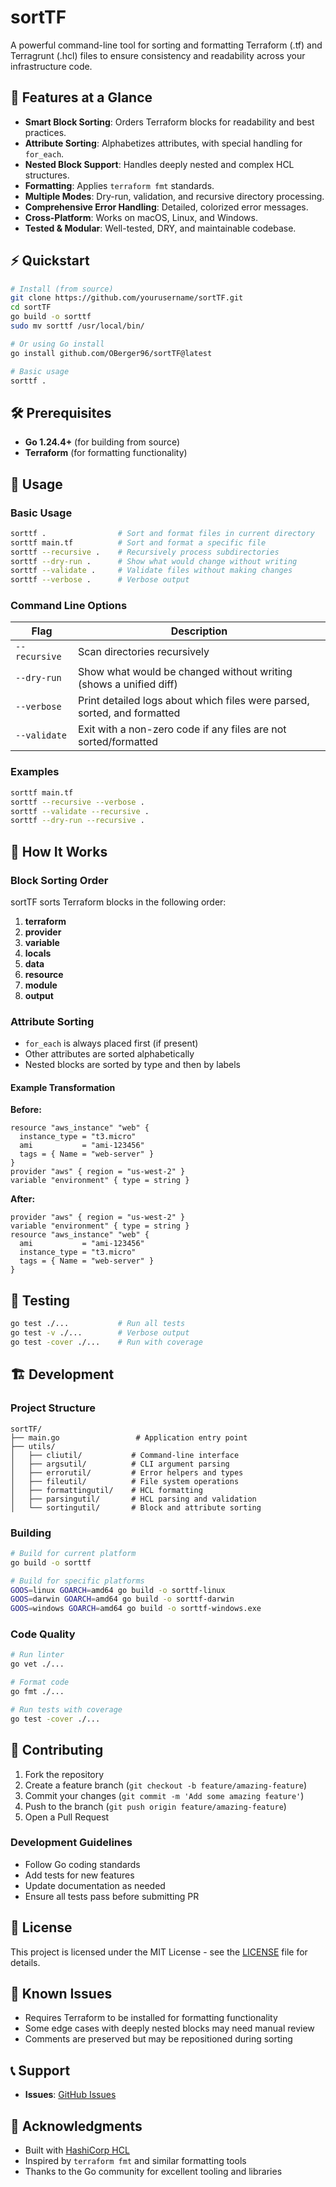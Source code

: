 # sortTF

A powerful command-line tool for sorting and formatting Terraform (.tf) and Terragrunt (.hcl) files to ensure consistency and readability across your infrastructure code.

## 🚀 Features at a Glance

- **Smart Block Sorting**: Orders Terraform blocks for readability and best practices.
- **Attribute Sorting**: Alphabetizes attributes, with special handling for `for_each`.
- **Nested Block Support**: Handles deeply nested and complex HCL structures.
- **Formatting**: Applies `terraform fmt` standards.
- **Multiple Modes**: Dry-run, validation, and recursive directory processing.
- **Comprehensive Error Handling**: Detailed, colorized error messages.
- **Cross-Platform**: Works on macOS, Linux, and Windows.
- **Tested & Modular**: Well-tested, DRY, and maintainable codebase.

## ⚡ Quickstart

```bash
# Install (from source)
git clone https://github.com/yourusername/sortTF.git
cd sortTF
go build -o sorttf
sudo mv sorttf /usr/local/bin/

# Or using Go install
go install github.com/OBerger96/sortTF@latest

# Basic usage
sorttf .
```

## 🛠️ Prerequisites

- **Go 1.24.4+** (for building from source)
- **Terraform** (for formatting functionality)

## 📖 Usage

### Basic Usage

```bash
sorttf .                # Sort and format files in current directory
sorttf main.tf          # Sort and format a specific file
sorttf --recursive .    # Recursively process subdirectories
sorttf --dry-run .      # Show what would change without writing
sorttf --validate .     # Validate files without making changes
sorttf --verbose .      # Verbose output
```

### Command Line Options

| Flag         | Description                                                        |
|--------------|--------------------------------------------------------------------|
| `--recursive`| Scan directories recursively                                       |
| `--dry-run`  | Show what would be changed without writing (shows a unified diff)  |
| `--verbose`  | Print detailed logs about which files were parsed, sorted, and formatted |
| `--validate` | Exit with a non-zero code if any files are not sorted/formatted    |

### Examples

```bash
sorttf main.tf
sorttf --recursive --verbose .
sorttf --validate --recursive .
sorttf --dry-run --recursive .
```

## 🔧 How It Works

### Block Sorting Order

sortTF sorts Terraform blocks in the following order:

1. **terraform**
2. **provider**
3. **variable**
4. **locals**
5. **data**
6. **resource**
7. **module**
8. **output**

### Attribute Sorting

- `for_each` is always placed first (if present)
- Other attributes are sorted alphabetically
- Nested blocks are sorted by type and then by labels

#### Example Transformation

**Before:**
```hcl
resource "aws_instance" "web" {
  instance_type = "t3.micro"
  ami           = "ami-123456"
  tags = { Name = "web-server" }
}
provider "aws" { region = "us-west-2" }
variable "environment" { type = string }
```

**After:**
```hcl
provider "aws" { region = "us-west-2" }
variable "environment" { type = string }
resource "aws_instance" "web" {
  ami           = "ami-123456"
  instance_type = "t3.micro"
  tags = { Name = "web-server" }
}
```

## 🧪 Testing

```bash
go test ./...           # Run all tests
go test -v ./...        # Verbose output
go test -cover ./...    # Run with coverage
```

## 🏗️ Development

### Project Structure

```
sortTF/
├── main.go                 # Application entry point
├── utils/
│   ├── cliutil/           # Command-line interface
│   ├── argsutil/          # CLI argument parsing
│   ├── errorutil/         # Error helpers and types
│   ├── fileutil/          # File system operations
│   ├── formattingutil/    # HCL formatting
│   ├── parsingutil/       # HCL parsing and validation
│   └── sortingutil/       # Block and attribute sorting
```

### Building

```bash
# Build for current platform
go build -o sorttf

# Build for specific platforms
GOOS=linux GOARCH=amd64 go build -o sorttf-linux
GOOS=darwin GOARCH=amd64 go build -o sorttf-darwin
GOOS=windows GOARCH=amd64 go build -o sorttf-windows.exe
```

### Code Quality

```bash
# Run linter
go vet ./...

# Format code
go fmt ./...

# Run tests with coverage
go test -cover ./...
```

## 🤝 Contributing

1. Fork the repository
2. Create a feature branch (`git checkout -b feature/amazing-feature`)
3. Commit your changes (`git commit -m 'Add some amazing feature'`)
4. Push to the branch (`git push origin feature/amazing-feature`)
5. Open a Pull Request

### Development Guidelines

- Follow Go coding standards
- Add tests for new features
- Update documentation as needed
- Ensure all tests pass before submitting PR

## 📝 License

This project is licensed under the MIT License - see the [LICENSE](LICENSE) file for details.

## 🐛 Known Issues

- Requires Terraform to be installed for formatting functionality
- Some edge cases with deeply nested blocks may need manual review
- Comments are preserved but may be repositioned during sorting

## 📞 Support

- **Issues**: [GitHub Issues](https://github.com/yourusername/sortTF/issues)

## 🙏 Acknowledgments

- Built with [HashiCorp HCL](https://github.com/hashicorp/hcl)
- Inspired by `terraform fmt` and similar formatting tools
- Thanks to the Go community for excellent tooling and libraries 
